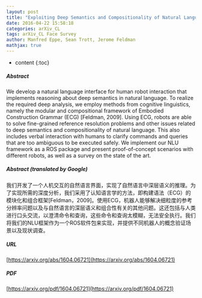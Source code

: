 ```yaml
---
layout: post
title: "Exploiting Deep Semantics and Compositionality of Natural Language for Human-Robot-Interaction"
date: 2016-04-22 15:58:18
categories: arXiv_CL
tags: arXiv_CL Face Survey
author: Manfred Eppe, Sean Trott, Jerome Feldman
mathjax: true
---
```


* content
{:toc}

##### Abstract
We develop a natural language interface for human robot interaction that implements reasoning about deep semantics in natural language. To realize the required deep analysis, we employ methods from cognitive linguistics, namely the modular and compositional framework of Embodied Construction Grammar (ECG) [Feldman, 2009]. Using ECG, robots are able to solve fine-grained reference resolution problems and other issues related to deep semantics and compositionality of natural language. This also includes verbal interaction with humans to clarify commands and queries that are too ambiguous to be executed safely. We implement our NLU framework as a ROS package and present proof-of-concept scenarios with different robots, as well as a survey on the state of the art.

##### Abstract (translated by Google)
我们开发了一个人机交互的自然语言界面，实现了自然语言中深层语义的推理。为了实现所需的深度分析，我们采用了认知语言学的方法，即构建语法（ECG）的模块化和组合框架[Feldman，2009]。使用ECG，机器人能够解决细粒度的参考分辨率问题以及与自然语言的深层语义和组合性有关的其他问题。这还包括与人类进行口头交流，以澄清命令和查询，这些命令和查询太模糊，无法安全执行。我们将我们的NLU框架作为一个ROS软件包来实现，并提供不同机器人的概念验证场景以及现状调查。

##### URL
[https://arxiv.org/abs/1604.06721](https://arxiv.org/abs/1604.06721)

##### PDF
[https://arxiv.org/pdf/1604.06721](https://arxiv.org/pdf/1604.06721)

